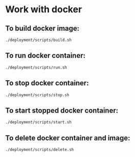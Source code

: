 # **Work with docker**

## **To build docker image:**

    ./deployment/scripts/build.sh

## **To run docker container:**

    ./deployment/scripts/run.sh

## **To stop docker container:**

    ./deployment/scripts/stop.sh

## **To start stopped docker container:**

    ./deployment/scripts/start.sh

## **To delete docker container and image:**

    ./deployment/scripts/delete.sh
